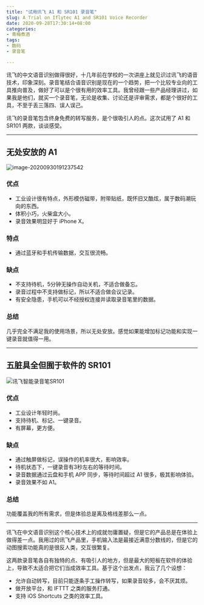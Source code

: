 ```yaml
---
title: "试用讯飞 A1 和 SR101 录音笔"
slug: A Trial on Iflytec A1 and SR101 Voice Recorder
date: 2020-09-28T17:30:14+08:00
categories:
- 青梅煮酒
tags:
- 数码
- 录音笔

---
```


讯飞的中文语音识别做得很好，十几年前在学校的一次讲座上就见识过讯飞的语音技术，印象深刻。录音笔结合语音识别是现在的一个趋势，把一个比较专业向的工具推向普及，做好了可以是个很有用的效率工具。我曾经跟一些产品经理讲过，如果我是他们，就买一个录音笔，无论是收集、讨论还是评审需求，都是个很好的工具，不至于丢三落四、误人误己。

讯飞的录音笔包含终身免费的转写服务，是个很吸引人的点。这次试用了 A1 和 SR101 两款，谈谈感受。

------

## 无处安放的 A1

![image-20200930191237542](https://raw.githubusercontent.com/xbot/image-hosting/master/blog/2020-09-30-19-12-38-image-20200930191237542.png)

### 优点

- 工业设计很有特点，外形模仿磁带，附带贴纸，既怀旧又酷炫，属于数码潮玩向的东西。
- 体积小巧，火柴盒大小。
- 录音效果明显好于 iPhone X。

### 特点

- 通过蓝牙和手机传输数据，交互很流畅。

### 缺点

- 不支持待机，5分钟无操作自动关机，不适合做备忘。
- 录音过程中不支持做标记，所以不适合做会议记录。
- 有安全隐患，手机可以不经授权连接并读取录音笔里的数据。

### 总结

几乎完全不满足我的使用场景，所以无处安放。感觉如果能增加标记功能和实现一键录音就值得一用。

------

## 五脏具全但囿于软件的 SR101

![讯飞智能录音笔SR101](https://raw.githubusercontent.com/xbot/image-hosting/master/blog/2020-09-30-19-01-35-b450e9378bc7479bbc038ed3861c6d1a.jpg)

### 优点

- 工业设计年轻时尚。
- 支持待机、标记、一键录音。
- 有屏幕，更方便。

### 缺点

- 通过触屏做标记，误操作的机率很大，影响效率。
- 待机状态下，一键录音有3秒左右的等待时间。
- 录音数据通过云盘和手机 APP 同步，等待时间超过 A1 很多，极其影响体验。
- 录音效果不如 A1。

### 总结

功能覆盖我的所有需求，但是体验总是离及格线差那么一点。

------

讯飞在中文语音识别这个核心技术上的成就勿庸置疑，但是它的产品总是在体验上做得差一点。我用过的讯飞产品里，手机输入法是最接近满意分数线的，但是它的动图搜索功能真的是很反人类，交互很繁复。

这两款录音笔各自有独特的点、有吸引人的地方，但是最大的短板在软件的体验上，导致不太适合把它们当成效率工具。基于这个出发点，我云了几个设想：

- 允许自动转写，目前只能逐条手工操作转写，如果录音较多，会不厌其烦。
- 做开放平台，和 IFTTT 之类的服务打通。
- 支持 iOS Shortcuts 之类的效率工具。